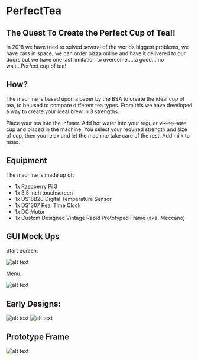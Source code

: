 # PerfectTea

## The Quest To Create the Perfect Cup of Tea!!

In 2018 we have tried to solved several of the worlds biggest problems, we have cars in space, we can order pizza online and have it delivered to our doors but we have one last limitation to overcome.....a good....no wait...Perfect cup of tea!

## How?

The machine is based upon a paper by the BSA to create the ideal cup of tea, to be used to compare different tea types. From this we have developed a way to create your ideal brew in 3 strengths. 

Place your tea into the infuser. Add hot water into your regular ~~viking horn~~ cup and placed in the machine. You select your required strength and size of cup, then you relax and let the machine take care of the rest. Add milk to taste. 

## Equipment

The machine is made up of:

- 1x Raspberry Pi 3
- 1x 3.5 Inch touchscreen 
- 1x DS18B20 Digital Temperature Sensor
- 1x DS1307 Real Time Clock
- 1x DC Motor
- 1x Custom Designed Vintage Rapid Prototyped Frame (aka. Meccano)

## GUI Mock Ups

Start Screen:

![alt text](https://i.imgur.com/BcuMKYR.png)

Menu:

![alt text](https://i.imgur.com/vwhD9Zn.png)


## Early Designs:

![alt text](https://i.imgur.com/EE7dLig.jpg)
![alt text](https://i.imgur.com/CwR4onM.jpg)


## Prototype Frame

![alt text](https://i.imgur.com/UWVkcXK.jpg)


